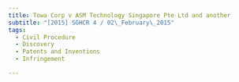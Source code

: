 ```yaml
---
title: Towa Corp v ASM Technology Singapore Pte Ltd and another 
subtitle: "[2015] SGHCR 4 / 02\_February\_2015"
tags:
  - Civil Procedure
  - Discovery
  - Patents and Inventions
  - Infringement

---
```


